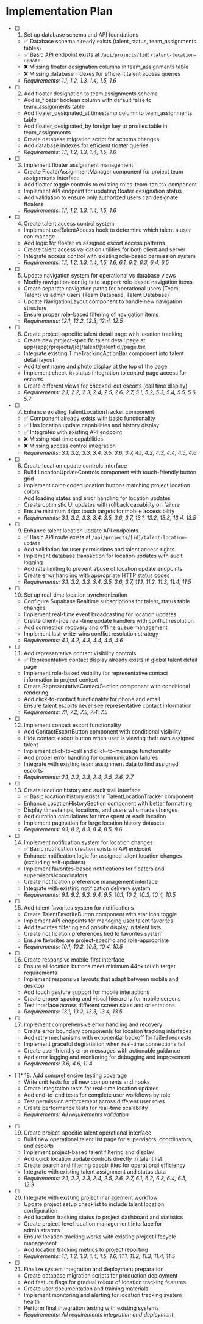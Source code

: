 # Implementation Plan

- [ ] 1. Set up database schema and API foundations

  - ✅ Database schema already exists (talent_status, team_assignments tables)
  - ✅ Basic API endpoint exists at `/api/projects/[id]/talent-location-update`
  - ❌ Missing floater designation columns in team_assignments table
  - ❌ Missing database indexes for efficient talent access queries
  - _Requirements: 1.1, 1.2, 1.3, 1.4, 1.5, 1.6_

- [ ] 2. Add floater designation to team assignments schema
  - Add is_floater boolean column with default false to team_assignments table
  - Add floater_designated_at timestamp column to team_assignments table
  - Add floater_designated_by foreign key to profiles table in team_assignments
  - Create database migration script for schema changes
  - Add database indexes for efficient floater queries
  - _Requirements: 1.1, 1.2, 1.3, 1.4, 1.5, 1.6_

- [ ] 3. Implement floater assignment management
  - Create FloaterAssignmentManager component for project team assignments interface
  - Add floater toggle controls to existing roles-team-tab.tsx component
  - Implement API endpoint for updating floater designation status
  - Add validation to ensure only authorized users can designate floaters
  - _Requirements: 1.1, 1.2, 1.3, 1.4, 1.5, 1.6_

- [ ] 4. Create talent access control system
  - Implement useTalentAccess hook to determine which talent a user can manage
  - Add logic for floater vs assigned escort access patterns
  - Create talent access validation utilities for both client and server
  - Integrate access control with existing role-based permission system
  - _Requirements: 1.1, 1.2, 1.3, 1.4, 1.5, 1.6, 6.1, 6.2, 6.3, 6.4, 6.5_

- [ ] 5. Update navigation system for operational vs database views
  - Modify navigation-config.ts to support role-based navigation items
  - Create separate navigation paths for operational users (Team, Talent) vs admin users (Team Database, Talent Database)
  - Update NavigationLayout component to handle new navigation structure
  - Ensure proper role-based filtering of navigation items
  - _Requirements: 12.1, 12.2, 12.3, 12.4, 12.5_

- [ ] 6. Create project-specific talent detail page with location tracking
  - Create new project-specific talent detail page at app/(app)/projects/[id]/talent/[talentId]/page.tsx
  - Integrate existing TimeTrackingActionBar component into talent detail layout
  - Add talent name and photo display at the top of the page
  - Implement check-in status integration to control page access for escorts
  - Create different views for checked-out escorts (call time display)
  - _Requirements: 2.1, 2.2, 2.3, 2.4, 2.5, 2.6, 2.7, 5.1, 5.2, 5.3, 5.4, 5.5, 5.6, 5.7_

- [ ] 7. Enhance existing TalentLocationTracker component


  - ✅ Component already exists with basic functionality
  - ✅ Has location update capabilities and history display
  - ✅ Integrates with existing API endpoint
  - ❌ Missing real-time capabilities
  - ❌ Missing access control integration
  - _Requirements: 3.1, 3.2, 3.3, 3.4, 3.5, 3.6, 3.7, 4.1, 4.2, 4.3, 4.4, 4.5, 4.6_

- [ ] 8. Create location update controls interface
  - Build LocationUpdateControls component with touch-friendly button grid
  - Implement color-coded location buttons matching project location colors
  - Add loading states and error handling for location updates
  - Create optimistic UI updates with rollback capability on failure
  - Ensure minimum 44px touch targets for mobile accessibility
  - _Requirements: 3.1, 3.2, 3.3, 3.4, 3.5, 3.6, 3.7, 13.1, 13.2, 13.3, 13.4, 13.5_

- [ ] 9. Enhance talent location update API endpoints
  - ✅ Basic API route exists at `/api/projects/[id]/talent-location-update`
  - Add validation for user permissions and talent access rights
  - Implement database transaction for location updates with audit logging
  - Add rate limiting to prevent abuse of location update endpoints
  - Create error handling with appropriate HTTP status codes
  - _Requirements: 3.1, 3.2, 3.3, 3.4, 3.5, 3.6, 3.7, 11.1, 11.2, 11.3, 11.4, 11.5_

- [ ] 10. Set up real-time location synchronization
  - Configure Supabase Realtime subscriptions for talent_status table changes
  - Implement real-time event broadcasting for location updates
  - Create client-side real-time update handlers with conflict resolution
  - Add connection recovery and offline queue management
  - Implement last-write-wins conflict resolution strategy
  - _Requirements: 4.1, 4.2, 4.3, 4.4, 4.5, 4.6_

- [ ] 11. Add representative contact visibility controls
  - ✅ Representative contact display already exists in global talent detail page
  - Implement role-based visibility for representative contact information in project context
  - Create RepresentativeContactSection component with conditional rendering
  - Add click-to-contact functionality for phone and email
  - Ensure talent escorts never see representative contact information
  - _Requirements: 7.1, 7.2, 7.3, 7.4, 7.5_

- [ ] 12. Implement contact escort functionality
  - Add ContactEscortButton component with conditional visibility
  - Hide contact escort button when user is viewing their own assigned talent
  - Implement click-to-call and click-to-message functionality
  - Add proper error handling for communication failures
  - Integrate with existing team assignment data to find assigned escorts
  - _Requirements: 2.1, 2.2, 2.3, 2.4, 2.5, 2.6, 2.7_

- [ ] 13. Create location history and audit trail interface
  - ✅ Basic location history exists in TalentLocationTracker component
  - Enhance LocationHistorySection component with better formatting
  - Display timestamps, locations, and users who made changes
  - Add duration calculations for time spent at each location
  - Implement pagination for large location history datasets
  - _Requirements: 8.1, 8.2, 8.3, 8.4, 8.5, 8.6_

- [ ] 14. Implement notification system for location changes
  - ✅ Basic notification creation exists in API endpoint
  - Enhance notification logic for assigned talent location changes (excluding self-updates)
  - Implement favorites-based notifications for floaters and supervisors/coordinators
  - Create notification preference management interface
  - Integrate with existing notification delivery system
  - _Requirements: 9.1, 9.2, 9.3, 9.4, 9.5, 10.1, 10.2, 10.3, 10.4, 10.5_

- [ ] 15. Add talent favorites system for notifications
  - Create TalentFavoriteButton component with star icon toggle
  - Implement API endpoints for managing user talent favorites
  - Add favorites filtering and priority display in talent lists
  - Create notification preferences tied to favorites system
  - Ensure favorites are project-specific and role-appropriate
  - _Requirements: 10.1, 10.2, 10.3, 10.4, 10.5_

- [ ] 16. Create responsive mobile-first interface
  - Ensure all location buttons meet minimum 44px touch target requirements
  - Implement responsive layouts that adapt between mobile and desktop
  - Add touch gesture support for mobile interactions
  - Create proper spacing and visual hierarchy for mobile screens
  - Test interface across different screen sizes and orientations
  - _Requirements: 13.1, 13.2, 13.3, 13.4, 13.5_

- [ ] 17. Implement comprehensive error handling and recovery
  - Create error boundary components for location tracking interfaces
  - Add retry mechanisms with exponential backoff for failed requests
  - Implement graceful degradation when real-time connections fail
  - Create user-friendly error messages with actionable guidance
  - Add error logging and monitoring for debugging and improvement
  - _Requirements: 3.6, 4.6, 11.4_

- [ ]* 18. Add comprehensive testing coverage
  - Write unit tests for all new components and hooks
  - Create integration tests for real-time location updates
  - Add end-to-end tests for complete user workflows by role
  - Test permission enforcement across different user roles
  - Create performance tests for real-time scalability
  - _Requirements: All requirements validation_

- [ ] 19. Create project-specific talent operational interface
  - Build new operational talent list page for supervisors, coordinators, and escorts
  - Implement project-based talent filtering and display
  - Add quick location update controls directly in talent list
  - Create search and filtering capabilities for operational efficiency
  - Integrate with existing talent assignment and status data
  - _Requirements: 2.1, 2.2, 2.3, 2.4, 2.5, 2.6, 2.7, 6.1, 6.2, 6.3, 6.4, 6.5, 12.3_

- [ ] 20. Integrate with existing project management workflow
  - Update project setup checklist to include talent location configuration
  - Add location tracking status to project dashboard and statistics
  - Create project-level location management interface for administrators
  - Ensure location tracking works with existing project lifecycle management
  - Add location tracking metrics to project reporting
  - _Requirements: 1.1, 1.2, 1.3, 1.4, 1.5, 1.6, 11.1, 11.2, 11.3, 11.4, 11.5_

- [ ] 21. Finalize system integration and deployment preparation
  - Create database migration scripts for production deployment
  - Add feature flags for gradual rollout of location tracking features
  - Create user documentation and training materials
  - Implement monitoring and alerting for location tracking system health
  - Perform final integration testing with existing systems
  - _Requirements: All requirements integration and deployment_